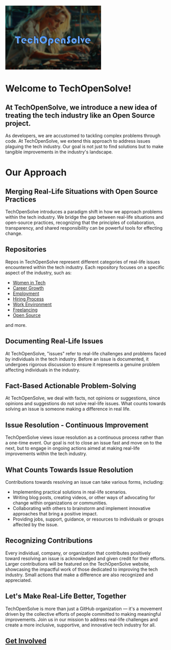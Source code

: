 ![](tech-open-solve-cover-first.jpg)

# Welcome to TechOpenSolve!

## At TechOpenSolve, we introduce a new idea of treating the tech industry like an Open Source project.

As developers, we are accustomed to tackling complex problems through code. At TechOpenSolve, we extend this approach to address issues plaguing the tech industry. Our goal is not just to find solutions but to make tangible improvements in the industry's landscape.

# Our Approach

## Merging Real-Life Situations with Open Source Practices

TechOpenSolve introduces a paradigm shift in how we approach problems within the tech industry. We bridge the gap between real-life situations and open-source practices, recognizing that the principles of collaboration, transparency, and shared responsibility can be powerful tools for effecting change.

## Repositories

Repos in TechOpenSolve represent different categories of real-life issues encountered within the tech industry. Each repository focuses on a specific aspect of the industry, such as:
- [Women in Tech](https://github.com/TechOpenSolve/Women-In-Tech)
- [Career Growth](https://github.com/TechOpenSolve/Career-Growth)
- [Employment](https://github.com/TechOpenSolve/Employment)
- [Hiring Process](https://github.com/TechOpenSolve/Hiring-Process)
- [Work Environment](https://github.com/TechOpenSolve/Work-Environment) 
- [Freelancing](https://github.com/TechOpenSolve/Freelancing)
- [Open Source](https://github.com/TechOpenSolve/Open-Source)

and more.

## Documenting Real-Life Issues

At TechOpenSolve, "issues" refer to real-life challenges and problems faced by individuals in the tech industry. Before an issue is documented, it undergoes rigorous discussion to ensure it represents a genuine problem affecting individuals in the industry.

## Fact-Based Actionable Problem-Solving

At TechOpenSolve, we deal with facts, not opinions or suggestions, since opinions and suggestions do not solve real-life issues. What counts towards solving an issue is someone making a difference in real life.

## Issue Resolution - Continuous Improvement

TechOpenSolve views issue resolution as a continuous process rather than a one-time event. Our goal is not to close an issue fast and move on to the next, but to engage in ongoing actions aimed at making real-life improvements within the tech industry.

## What Counts Towards Issue Resolution 

Contributions towards resolving an issue can take various forms, including:

- Implementing practical solutions in real-life scenarios.
- Writing blog posts, creating videos, or other ways of advocating for change within organizations or communities.
- Collaborating with others to brainstorm and implement innovative approaches that bring a positive impact.
- Providing jobs, support, guidance, or resources to individuals or groups affected by the issue.


## Recognizing Contributions

Every individual, company, or organization that contributes positively toward resolving an issue is acknowledged and given credit for their efforts. Larger contributions will be featured on the TechOpenSolve website, showcasing the impactful work of those dedicated to improving the tech industry. Small actions that make a difference are also recognized and appreciated.

## Let's Make Real-Life Better, Together

TechOpenSolve is more than just a GitHub organization — it's a movement driven by the collective efforts of people committed to making meaningful improvements. Join us in our mission to address real-life challenges and create a more inclusive, supportive, and innovative tech industry for all.

## [Get Involved](./profile/CONTRIBUTING.md)